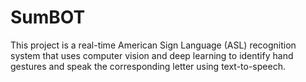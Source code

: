 # SumBOT
This project is a real-time American Sign Language (ASL) recognition system that uses computer vision and deep learning to identify hand gestures and speak the corresponding letter using text-to-speech.
